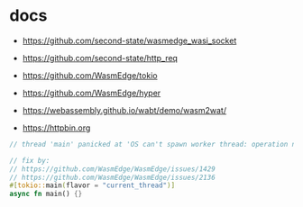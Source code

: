 # docs

- https://github.com/second-state/wasmedge_wasi_socket
- https://github.com/second-state/http_req
- https://github.com/WasmEdge/tokio
- https://github.com/WasmEdge/hyper

- https://webassembly.github.io/wabt/demo/wasm2wat/
- https://httpbin.org

```rust
// thread 'main' panicked at 'OS can't spawn worker thread: operation not supported on this platform'

// fix by:
// https://github.com/WasmEdge/WasmEdge/issues/1429
// https://github.com/WasmEdge/WasmEdge/issues/2136
#[tokio::main(flavor = "current_thread")]
async fn main() {}
```
